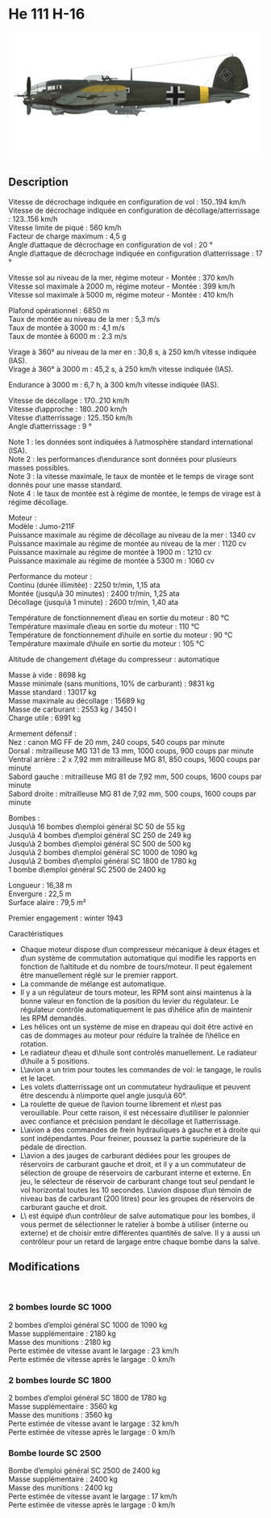 # He 111 H-16  
  
![he111h16](../images/he111h16.png)  
  
## Description  
  
Vitesse de décrochage indiquée en configuration de vol : 150..194 km/h  
Vitesse de décrochage indiquée en configuration de décollage/atterrissage : 123..156 km/h  
Vitesse limite de piqué : 560 km/h  
Facteur de charge maximum : 4,5 g  
Angle d\attaque de décrochage en configuration de vol : 20 °  
Angle d\attaque de décrochage indiquée en configuration d\atterrissage : 17 °  
  
Vitesse sol au niveau de la mer, régime moteur - Montée : 370 km/h  
Vitesse sol maximale à 2000 m, régime moteur - Montée : 399 km/h  
Vitesse sol maximale à 5000 m, régime moteur - Montée : 410 km/h  
  
Plafond opérationnel : 6850 m  
Taux de montée au niveau de la mer : 5,3 m/s  
Taux de montée à 3000 m : 4,1 m/s  
Taux de montée à 6000 m : 2.3 m/s  
  
Virage à 360° au niveau de la mer en : 30,8 s, à 250 km/h vitesse indiquée (IAS).  
Virage à 360° à 3000 m : 45,2 s, à 250 km/h vitesse indiquée (IAS).  
  
Endurance à 3000 m : 6,7 h, à 300 km/h vitesse indiquée (IAS).  
  
Vitesse de décollage : 170..210 km/h  
Vitesse d\approche : 180..200 km/h  
Vitesse d\atterrissage : 125..150 km/h  
Angle d\atterrissage : 9 °  
  
Note 1 : les données sont indiquées à l\atmosphère standard international (ISA).  
Note 2 : les performances d\endurance sont données pour plusieurs masses possibles.  
Note 3 : la vitesse maximale, le taux de montée et le temps de virage sont donnés pour une masse standard.  
Note 4 : le taux de montée est à régime de montée, le temps de virage est à régime décollage.  
  
Moteur :  
Modèle : Jumo-211F  
Puissance maximale au régime de décollage au niveau de la mer : 1340 cv  
Puissance maximale au régime de montée au niveau de la mer : 1120 cv  
Puissance maximale au régime de montée à 1900 m : 1210 cv  
Puissance maximale au régime de montée à 5300 m : 1060 cv  
  
Performance du moteur :  
Continu (durée illimitée) : 2250 tr/min, 1,15 ata  
Montée (jusqu\à 30 minutes) : 2400 tr/min, 1,25 ata  
Décollage (jusqu\à 1 minute) : 2600 tr/min, 1,40 ata  
  
Température de fonctionnement d\eau en sortie du moteur : 80 °C  
Température maximale d\eau en sortie du moteur : 110 °C  
Température de fonctionnement d\huile en sortie du moteur : 90 °C  
Température maximale d\huile en sortie du moteur : 105 °C  
  
Altitude de changement d\étage du compresseur : automatique   
  
Masse à vide : 8698 kg  
Masse minimale (sans munitions, 10% de carburant) : 9831 kg  
Masse standard : 13017 kg  
Masse maximale au décollage : 15689 kg  
Masse de carburant : 2553 kg / 3450 l  
Charge utile : 6991 kg  
  
Armement défensif :  
Nez : canon MG FF de 20 mm, 240 coups, 540 coups par minute  
Dorsal : mitrailleuse MG 131 de 13 mm, 1000 coups, 900 coups par minute  
Ventral arrière : 2 x 7,92 mm mitrailleuse MG 81, 850 coups, 1600 coups par minute  
Sabord gauche : mitrailleuse MG 81 de 7,92 mm, 500 coups, 1600 coups par minute  
Sabord droite : mitrailleuse MG 81 de 7,92 mm, 500 coups, 1600 coups par minute  
  
Bombes :  
Jusqu\à 16 bombes d\emploi général SC 50 de 55 kg  
Jusqu\à 4 bombes d\emploi général SC 250 de 249 kg  
Jusqu\à 2 bombes d\emploi général SC 500 de 500 kg  
Jusqu\à 2 bombes d\emploi général SC 1000 de 1090 kg  
Jusqu\à 2 bombes d\emploi général SC 1800 de 1780 kg  
1 bombe d\emploi général SC 2500 de 2400 kg  
  
Longueur : 16,38 m  
Envergure : 22,5 m  
Surface alaire : 79,5 m²  
  
Premier engagement : winter 1943  
  
Caractéristiques  
- Chaque moteur dispose d\un compresseur mécanique à deux étages et d\un système de commutation automatique qui modifie les rapports en fonction de l\altitude et du nombre de tours/moteur. Il peut également être manuellement réglé sur le premier rapport.  
- La commande de mélange est automatique.  
- Il y a un régulateur de tours moteur, les RPM sont ainsi maintenus à la bonne valeur en fonction de la position du levier du régulateur. Le régulateur contrôle automatiquement le pas d\hélice afin de maintenir les RPM demandés.  
- Les hélices ont un système de mise en drapeau qui doit être activé en cas de dommages au moteur pour réduire la traînée de l\hélice en rotation.  
- Le radiateur d\eau et d\huile sont controlés manuellement. Le radiateur d\huile a 5 positions.  
- L\avion a un trim pour toutes les commandes de vol: le tangage, le roulis et le lacet.  
- Les volets d\atterrissage ont un commutateur hydraulique et peuvent être descendu à n\importe quel angle jusqu\\à 60°.  
- La roulette de queue de l\avion tourne librement et n\est pas verouillable. Pour cette raison, il est nécessaire d\utiliser le palonnier avec confiance et précision pendant le décollage et l\atterrissage.  
- L\avion a des commandes de frein hydrauliques à gauche et à droite qui sont indépendantes. Pour freiner, poussez la partie supérieure de la pédale de direction.  
- L\avion a des jauges de carburant dédiées pour les groupes de réservoirs de carburant gauche et droit, et il y a un commutateur de sélection de groupe de réservoirs de carburant interne et externe. En jeu, le sélecteur de réservoir de carburant change tout seul pendant le vol horizontal toutes les 10 secondes. L\avion dispose d\un témoin de niveau bas de carburant (200 litres) pour les groupes de réservoirs de carburant gauche et droit.  
- L\ est équipé d\un contrôleur de salve automatique pour les bombes, il vous permet de sélectionner le ratelier à bombe à utiliser (interne ou externe) et de choisir entre différentes quantités de salve. Il y a aussi un contrôleur pour un retard de largage entre chaque bombe dans la salve.  
  
## Modifications  
  ﻿
  
  
### 2 bombes lourde SC 1000  
  
2 bombes d’emploi général SC 1000 de 1090 kg  
Masse supplémentaire : 2180 kg  
Masse des munitions : 2180 kg  
Perte estimée de vitesse avant le largage : 23 km/h  
Perte estimée de vitesse après le largage : 0 km/h  ﻿
  
  
### 2 bombes lourde SC 1800   
  
2 bombes d’emploi général SC 1800 de 1780 kg  
Masse supplémentaire : 3560 kg  
Masse des munitions : 3560 kg  
Perte estimée de vitesse avant le largage : 32 km/h  
Perte estimée de vitesse après le largage : 0 km/h  ﻿
  
  
### Bombe lourde SC 2500  
  
Bombe d’emploi général SC 2500 de 2400 kg  
Masse supplémentaire : 2400 kg  
Masse des munitions : 2400 kg  
Perte estimée de vitesse avant le largage : 17 km/h  
Perte estimée de vitesse après le largage : 0 km/h  